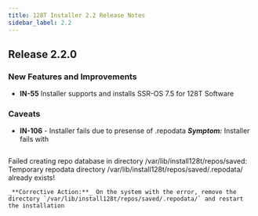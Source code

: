 ```yaml
---
title: 128T Installer 2.2 Release Notes
sidebar_label: 2.2
---
```


## Release 2.2.0

### New Features and Improvements
- **IN-55** Installer supports and installs SSR-OS 7.5 for 128T Software 

### Caveats
- **IN-106** - Installer fails due to presense of .repodata
  _**Symptom:**_ Installer fails with
  ```
Failed creating repo database in directory /var/lib/install128t/repos/saved: 
    Temporary repodata directory /var/lib/install128t/repos/saved/.repodata/ already exists!
  ```
  _**Corrective Action:**_ On the system with the error, remove the directory `/var/lib/install128t/repos/saved/.repodata/` and restart the installation


